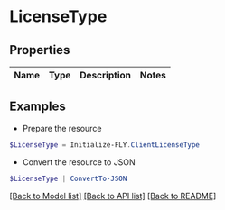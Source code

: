 # LicenseType
## Properties

Name | Type | Description | Notes
------------ | ------------- | ------------- | -------------

## Examples

- Prepare the resource
```powershell
$LicenseType = Initialize-FLY.ClientLicenseType 
```

- Convert the resource to JSON
```powershell
$LicenseType | ConvertTo-JSON
```

[[Back to Model list]](../README.md#documentation-for-models) [[Back to API list]](../README.md#documentation-for-api-endpoints) [[Back to README]](../README.md)

